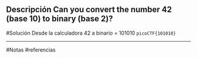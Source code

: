 Descripción
Can you convert the number 42 (base 10) to binary (base 2)?
--------------------------------------------------------------------------------------------------------------------------------------------------------
#Solución 
Desde la calculadora 
42 a binario = 101010
`picoCTF{101010}`

-----------------------------------------------------------------------------------------------------------------------
#Notas 
#referencias 